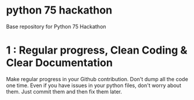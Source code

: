 # python 75 hackathon
Base repository for Python 75 Hackathon

# 1 : Regular progress, Clean Coding & Clear Documentation
Make regular progress in your Github contribution. Don't dump all the code one time. 
Even if you have issues in your python files, don't worry about them. Just commit them and then fix them later.
